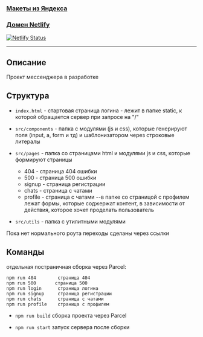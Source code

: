 ### [Макеты из Яндекса](https://www.figma.com/file/24EUnEHGEDNLdOcxg7ULwV/Chat)

### [Домен Netlify](https://praktikum-yandex-messager.netlify.app/)
[![Netlify Status](https://api.netlify.com/api/v1/badges/b312c718-fcdf-4343-8af9-f6acc12b1a78/deploy-status)](https://app.netlify.com/sites/praktikum-yandex-messager/deploys)

---

## Описание

Проект мессенджера в разработке

## Структура

- `index.html` - стартовая страница логина - лежит в папке static, к которой обращается сервер при запросе на "/"

- `src/components` - папка с модулями (js и css), которые генерируют поля (input, a, form и тд) и шаблонизатором через строковые литералы
- `src/pages` - папка со страницами html и модулями js и css, которые формируют страницы
	- 404 - страница 404 ошибки
	- 500 - страница 500 ошибки
	- signup - страница регистрации
	- chats - страница с чатами
	- profile - страница с чатами
    --в папке со страницой с профилем лежат формы, которые соджержат контент, в зависимости от действия, которое хочет проделать пользователь
- `src/utils` - папка с утилитными модулями

Пока нет нормального роута переходы сделаны через ссылки

## Команды

отдельная постраничная сборка через Parcel:

	npm run 404        страница 404
	npm run 500       страница 500
	npm run login      страница логина
	npm run signup     страница регистрации
	npm run chats      страница с чатами
	npm run profile    страница с профилем

- `npm run build`        сборка проекта через Parcel

- `npm run start`       запуск сервера после сборки
